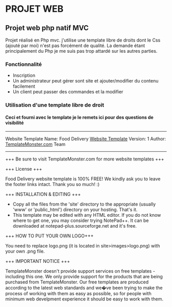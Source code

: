 # PROJET WEB 

## Projet web php natif MVC
Projet réalisé en Php mvc. j'utilise une template libre de droits dont le Css (ajouté par moi) n'est pas forcément de qualité. La demande étant principalement du Php je me suis pas trop attardé sur les autres parties.

### Fonctionnalité
- Inscription
- Un administrateur peut gérer sont site et ajouter/modifier du contenu facilement
- Un client peut passer des commandes et la modifier

### Utilisation d'une template libre de droit 
#### Ceci et fourni avec le template je le remets ici pour des questions de visibilité


---
  Website Template Name: Food Delivery
  [Website Template](http://www.templatemonster.com/free-templatesfree-website-template-food-delivery-jquery-slider.php)
  Version: 1
  Author: [TemplateMonster.com](http://www.templatemonster.com/) Team

---



   +++ Be sure to visit TemplateMonster.com for more website templates +++


   +++ License +++

  Food Delivery website template is 100% FREE!  We kindly ask you to
   leave the footer links intact. Thank you so much! :)
   

   +++ INSTALLATION & EDITING +++

   - Copy all the files from the 'site' directory to the appropriate (usually 'www' or 'public_html') directory on your hosting. That's it.
   - This template may be edited with any HTML editor. If you do not know where to get one, you may consider trying NotePad++. It can be downloaded at notepad-plus.sourceforge.net and it's free.



   +++ HOW TO PUT YOUR OWN LOGO+++

   You need to replace logo.png (it is located in site>images>logo.png) with your own .png file. 


   +++ IMPORTANT NOTICE +++

   TemplateMonster doesn't provide support services on free templates - including this one. We only provide support for the products that are being purchased from TemplateMonster.
   Our free templates are produced according to the latest web standards and we�ve been trying to make the process of working with them as easy as possible, so for people with minimum web develpment 
   experience it should be easy to work with them. 

